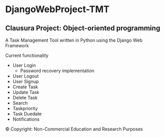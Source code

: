 # DjangoWebProject-TMT

Clausura Project: Object-oriented programming
----------------------------------------------------------------------------------
A Task Management Tool written in Python using the Django Web Framework

Current functionality
- User Login
  - Password recovery implementation
- User Logout
- User Signup
- Create Task
- Update Task
- Delete Task
- Search
- Taskpriority
- Task Duedate
- Notifications

© Copyright: Non-Commercial Education and Research Purposes
